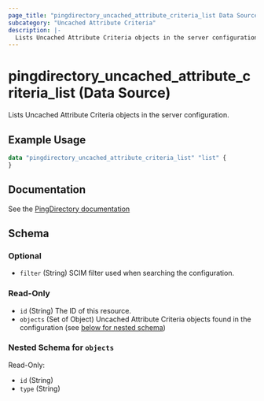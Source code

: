 ```yaml
---
page_title: "pingdirectory_uncached_attribute_criteria_list Data Source - terraform-provider-pingdirectory"
subcategory: "Uncached Attribute Criteria"
description: |-
  Lists Uncached Attribute Criteria objects in the server configuration.
---
```


# pingdirectory_uncached_attribute_criteria_list (Data Source)

Lists Uncached Attribute Criteria objects in the server configuration.

## Example Usage

```terraform
data "pingdirectory_uncached_attribute_criteria_list" "list" {
}
```

## Documentation
See the [PingDirectory documentation](https://docs.pingidentity.com/r/en-us/pingdirectory-93/pd_ds_config_uncached_attrs_entries)

<!-- schema generated by tfplugindocs -->
## Schema

### Optional

- `filter` (String) SCIM filter used when searching the configuration.

### Read-Only

- `id` (String) The ID of this resource.
- `objects` (Set of Object) Uncached Attribute Criteria objects found in the configuration (see [below for nested schema](#nestedatt--objects))

<a id="nestedatt--objects"></a>
### Nested Schema for `objects`

Read-Only:

- `id` (String)
- `type` (String)


